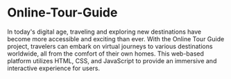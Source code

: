 # Online-Tour-Guide

In today's digital age, traveling and exploring new destinations have become more accessible and exciting than ever. With the Online Tour Guide project, travelers can embark on virtual journeys to various destinations worldwide, all from the comfort of their own homes. This web-based platform utilizes HTML, CSS, and JavaScript to provide an immersive and interactive experience for users.

